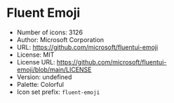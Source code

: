# Fluent Emoji

- Number of icons: 3126
- Author: Microsoft Corporation
- URL: https://github.com/microsoft/fluentui-emoji
- License: MIT
- License URL: https://github.com/microsoft/fluentui-emoji/blob/main/LICENSE
- Version: undefined
- Palette: Colorful
- Icon set prefix: `fluent-emoji`
